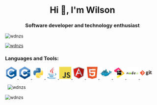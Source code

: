 <h1 align="center">Hi 👋, I'm Wilson</h1>

<h3 align="center">Software developer and technology enthusiast</h3>

<p align="left"> 
  <img src="https://komarev.com/ghpvc/?username=wdnzs&label=Profile%20views&color=0e75b6&style=flat" alt="wdnzs" /> 
</p>

<p align="left"> 
  <a href="https://github.com/ryo-ma/github-profile-trophy"><img src="https://github-profile-trophy.vercel.app/?username=wdnzs" alt="wdnzs" /></a> 
</p>

<h3 align="left">Languages and Tools:</h3>

<p align="left"> 
  <a href="https://www.cprogramming.com/" target="_blank"> 
    <img src="https://raw.githubusercontent.com/devicons/devicon/master/icons/c/c-original.svg" alt="c" width="40" height="40"/> 
  </a> 
  
  <a href="https://www.w3schools.com/cpp/" target="_blank"> 
    <img src="https://raw.githubusercontent.com/devicons/devicon/master/icons/cplusplus/cplusplus-original.svg" alt="cplusplus" width="40" height="40"/> 
  </a> 
 
  <a href="https://www.python.org" target="_blank"> 
      <img src="https://raw.githubusercontent.com/devicons/devicon/master/icons/python/python-original.svg" alt="python" width="40" height="40"/> 
  </a> 
  
  <a href="https://www.java.com/pt-BR/" target="_blank"> 
      <img src="https://github.com/devicons/devicon/blob/master/icons/java/java-original.svg" alt="java" width="40" height="40"/> 
  </a> 
  
  <a href="https://developer.mozilla.org/pt-BR/docs/Web/JavaScript" target="_blank"> 
      <img src="https://github.com/devicons/devicon/blob/master/icons/javascript/javascript-original.svg" alt="java" width="40" height="40"/> 
  </a> 
  
  <a href="https://angular.io/" target="_blank"> 
      <img src="https://github.com/devicons/devicon/blob/master/icons/angularjs/angularjs-original.svg" alt="java" width="40" height="40"/> 
  </a> 

  <a href="https://developer.mozilla.org/pt-BR/docs/Web/HTML" target="_blank"> 
      <img src="https://github.com/devicons/devicon/blob/master/icons/html5/html5-original.svg" alt="java" width="40" height="40"/> 
  </a>

  <a href="https://www.docker.com/" target="_blank"> 
      <img src="https://github.com/devicons/devicon/blob/master/icons/docker/docker-original.svg" alt="java" width="40" height="40"/> 
  </a>

  <a href="https://www.jetbrains.com/pt-br/" target="_blank"> 
      <img src="https://github.com/devicons/devicon/blob/master/icons/jetbrains/jetbrains-original.svg" alt="java" width="40" height="40"/> 
  </a>

  <a href="https://nodejs.org/en" target="_blank"> 
      <img src="https://github.com/devicons/devicon/blob/master/icons/nodejs/nodejs-original-wordmark.svg" alt="java" width="40" height="40"/> 
  </a>

  <a href="https://git-scm.com/" target="_blank"> 
      <img src="https://github.com/devicons/devicon/blob/master/icons/git/git-original-wordmark.svg" alt="java" width="40" height="40"/> 
  </a>
</p>

<p>
  &nbsp;
  <img align="center" src="https://github-readme-stats.vercel.app/api?username=wdnzs&show_icons=true&locale=en" alt="wdnzs" />
</p>

<p>
  <img align="center" src="https://github-readme-streak-stats.herokuapp.com/?user=wdnzs&" alt="wdnzs" />
</p>
